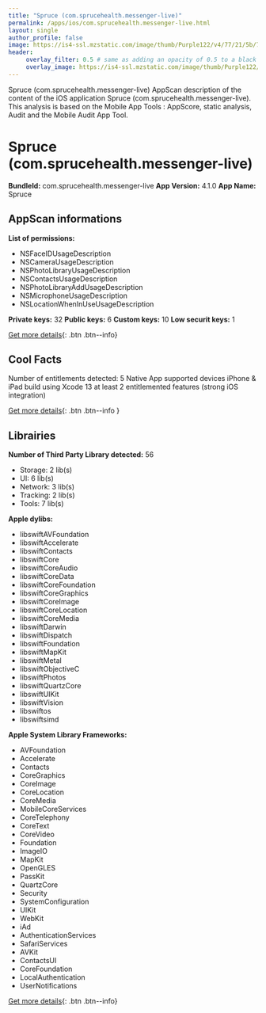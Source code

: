 ```yaml
---
title: "Spruce (com.sprucehealth.messenger-live)"
permalink: /apps/ios/com.sprucehealth.messenger-live.html
layout: single
author_profile: false
image: https://is4-ssl.mzstatic.com/image/thumb/Purple122/v4/77/21/5b/77215bcd-9193-762b-7a37-98b86a1388bc/AppIcon-0-0-1x_U007emarketing-0-0-0-7-0-0-sRGB-0-0-0-GLES2_U002c0-512MB-85-220-0-0.png/512x512bb.jpg
header: 
     overlay_filter: 0.5 # same as adding an opacity of 0.5 to a black background
     overlay_image: https://is4-ssl.mzstatic.com/image/thumb/Purple122/v4/77/21/5b/77215bcd-9193-762b-7a37-98b86a1388bc/AppIcon-0-0-1x_U007emarketing-0-0-0-7-0-0-sRGB-0-0-0-GLES2_U002c0-512MB-85-220-0-0.png/512x512bb.jpg
---
```

Spruce (com.sprucehealth.messenger-live) AppScan description of the content of the iOS application Spruce (com.sprucehealth.messenger-live). This analysis is based on the Mobile App Tools : AppScore, static analysis, Audit and the Mobile Audit App Tool.

# Spruce (com.sprucehealth.messenger-live)

**BundleId:** com.sprucehealth.messenger-live
**App Version:** 4.1.0
**App Name:** Spruce


## AppScan informations 

**List of permissions:** 
- NSFaceIDUsageDescription
- NSCameraUsageDescription
- NSPhotoLibraryUsageDescription
- NSContactsUsageDescription
- NSPhotoLibraryAddUsageDescription
- NSMicrophoneUsageDescription
- NSLocationWhenInUseUsageDescription
  
  
**Private keys:** 32
**Public keys:** 6
**Custom keys:** 10
**Low securit keys:** 1
  
[Get more details](/pricing.html){: .btn .btn--info}

## Cool Facts

Number of entitlements detected: 5
Native App
supported devices iPhone & iPad
build using Xcode 13
at least 2 entitlemented features (strong iOS integration)
  
[Get more details](/pricing.html){: .btn .btn--info }

## Librairies 
**Number of Third Party Library detected:** 56
- Storage: 2 lib(s)
- UI: 6 lib(s)
- Network: 3 lib(s)
- Tracking: 2 lib(s)
- Tools: 7 lib(s)


**Apple dylibs:**
- libswiftAVFoundation
- libswiftAccelerate
- libswiftContacts
- libswiftCore
- libswiftCoreAudio
- libswiftCoreData
- libswiftCoreFoundation
- libswiftCoreGraphics
- libswiftCoreImage
- libswiftCoreLocation
- libswiftCoreMedia
- libswiftDarwin
- libswiftDispatch
- libswiftFoundation
- libswiftMapKit
- libswiftMetal
- libswiftObjectiveC
- libswiftPhotos
- libswiftQuartzCore
- libswiftUIKit
- libswiftVision
- libswiftos
- libswiftsimd


**Apple System Library Frameworks:**
- AVFoundation
- Accelerate
- Contacts
- CoreGraphics
- CoreImage
- CoreLocation
- CoreMedia
- MobileCoreServices
- CoreTelephony
- CoreText
- CoreVideo
- Foundation
- ImageIO
- MapKit
- OpenGLES
- PassKit
- QuartzCore
- Security
- SystemConfiguration
- UIKit
- WebKit
- iAd
- AuthenticationServices
- SafariServices
- AVKit
- ContactsUI
- CoreFoundation
- LocalAuthentication
- UserNotifications


  
[Get more details](/pricing.html){: .btn .btn--info}

